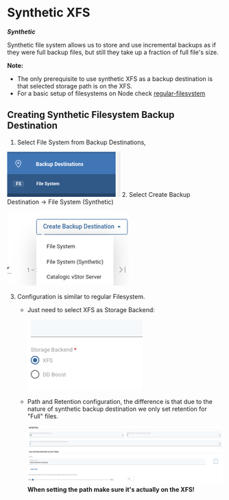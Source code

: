 # Synthetic XFS


***Synthetic***

Synthetic file system allows us to store and use incremental backups as if they were full backup files, but still they take up a fraction of full file's size.

**Note:**

* The only prerequisite to use synthetic XFS as a backup destination is that selected storage path is on the XFS.  
* For a basic setup of filesystems on Node check [regular-filesystem](regular-filesystem.md)

## Creating Synthetic Filesystem Backup Destination

1. Select File System from Backup Destinations, 

![](../../../.gitbook/assets/backup-destinations-file-system-synthetic-selectfs.png)
2. Select Create Backup Destination -> File System \(Synthetic\)

![](../../../.gitbook/assets/backup-destinations-file-system-synthetic-xfs-selectsynth.png)

3. Configuration is similar to regular Filesystem. 
    * Just need to select XFS as Storage Backend:
      
      ![](../../../.gitbook/assets/backup-destinations-file-system-synthetic-xfs-selectstorage.png)
   
    * Path and Retention configuration, the difference is that due to the nature of synthetic backup destination we only set retention for "Full" files. 
    
      ![](../../../.gitbook/assets/backup-destinations-file-system-synthetic-xfs-selectretention.png)
   **When setting the path make sure it's actually on the XFS!**

